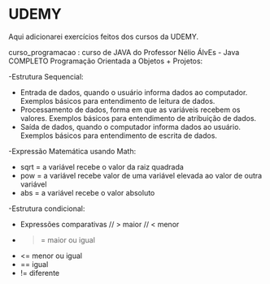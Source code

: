 # UDEMY
Aqui adicionarei exercícios feitos dos cursos da UDEMY.

curso_programacao : curso de JAVA do Professor Nélio ÁlvEs - Java COMPLETO Programação Orientada a Objetos + Projetos:

-Estrutura Sequencial:
- Entrada de dados, quando o usuário informa dados ao computador. Exemplos básicos para entendimento de leitura de dados.
- Processamento de dados, forma em que as variáveis recebem os valores. Exemplos básicos para entendimento de atribuição de dados.
- Saída de dados, quando o computador informa dados ao usuário. Exemplos básicos para entendimento de escrita de dados.

-Expressão Matemática usando Math:
- sqrt = a variável recebe o valor da raiz quadrada
- pow =  a variável recebe valor de uma variável elevada ao valor de outra variável
- abs =  a variável recebe o valor absoluto

-Estrutura condicional:
- Expressões comparativas 
//  > maior
//  < menor
- >= maior ou igual
- <= menor ou igual
- == igual
- != diferente

